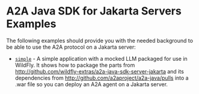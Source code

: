 # A2A Java SDK for Jakarta Servers Examples

The following examples should provide you with the needed background to be able to use the A2A protocol on a Jakarta server:

* [`simple`](./simple/README.md) - A simple application with a mocked LLM packaged for use in WildFly. It shows how to package the parts from http://github.com/wildfly-extras/a2a-java-sdk-server-jakarta and its dependencies from http://github.com/a2aproject/a2a-java/pulls into a .war file so you can deploy an A2A agent on a Jakarta server. 